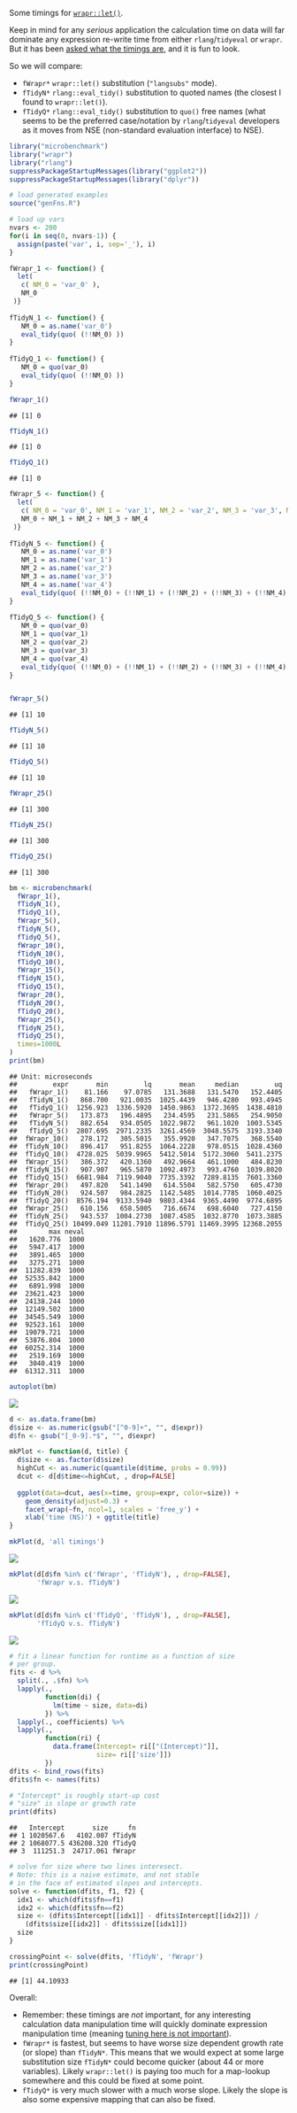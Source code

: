Some timings for [`wrapr::let()`](https://github.com/WinVector/wrapr).

Keep in mind for any *serious* application the calculation time on data will far dominate any expression re-write time from either `rlang`/`tidyeval` or `wrapr`. But it has been [asked what the timings are](http://www.win-vector.com/blog/2017/06/please-consider-using-wraprlet-for-replacement-tasks/#comment-66574), and it is fun to look.

So we will compare:

-   `fWrapr*` `wrapr::let()` substitution (`"langsubs"` mode).
-   `fTidyN*` `rlang::eval_tidy()` substitution to quoted names (the closest I found to `wrapr::let()`).
-   `fTidyQ*` `rlang::eval_tidy()` substitution to `quo()` free names (what seems to be the preferred case/notation by `rlang`/`tidyeval` developers as it moves from NSE (non-standard evaluation interface) to NSE).

``` r
library("microbenchmark")
library("wrapr")
library("rlang")
suppressPackageStartupMessages(library("ggplot2"))
suppressPackageStartupMessages(library("dplyr"))

# load generated examples
source("genFns.R")

# load up vars
nvars <- 200
for(i in seq(0, nvars-1)) {
  assign(paste('var', i, sep='_'), i)
}

fWrapr_1 <- function() {
  let(
   c( NM_0 = 'var_0' ),
   NM_0
 )}
 
fTidyN_1 <- function() {
   NM_0 = as.name('var_0')
   eval_tidy(quo( (!!NM_0) ))
}
 
fTidyQ_1 <- function() {
   NM_0 = quo(var_0)
   eval_tidy(quo( (!!NM_0) ))
}

fWrapr_1()
```

    ## [1] 0

``` r
fTidyN_1()
```

    ## [1] 0

``` r
fTidyQ_1()
```

    ## [1] 0

``` r
fWrapr_5 <- function() {
  let(
   c( NM_0 = 'var_0', NM_1 = 'var_1', NM_2 = 'var_2', NM_3 = 'var_3', NM_4 = 'var_4' ),
   NM_0 + NM_1 + NM_2 + NM_3 + NM_4
 )}
 
fTidyN_5 <- function() {
   NM_0 = as.name('var_0')
   NM_1 = as.name('var_1')
   NM_2 = as.name('var_2')
   NM_3 = as.name('var_3')
   NM_4 = as.name('var_4')
   eval_tidy(quo( (!!NM_0) + (!!NM_1) + (!!NM_2) + (!!NM_3) + (!!NM_4) ))
}
 
fTidyQ_5 <- function() {
   NM_0 = quo(var_0)
   NM_1 = quo(var_1)
   NM_2 = quo(var_2)
   NM_3 = quo(var_3)
   NM_4 = quo(var_4)
   eval_tidy(quo( (!!NM_0) + (!!NM_1) + (!!NM_2) + (!!NM_3) + (!!NM_4) ))
}


fWrapr_5()
```

    ## [1] 10

``` r
fTidyN_5()
```

    ## [1] 10

``` r
fTidyQ_5()
```

    ## [1] 10

``` r
fWrapr_25()
```

    ## [1] 300

``` r
fTidyN_25()
```

    ## [1] 300

``` r
fTidyQ_25()
```

    ## [1] 300

``` r
bm <- microbenchmark(
  fWrapr_1(),
  fTidyN_1(),
  fTidyQ_1(),
  fWrapr_5(),
  fTidyN_5(),
  fTidyQ_5(),
  fWrapr_10(),
  fTidyN_10(),
  fTidyQ_10(),
  fWrapr_15(),
  fTidyN_15(),
  fTidyQ_15(),
  fWrapr_20(),
  fTidyN_20(),
  fTidyQ_20(),
  fWrapr_25(),
  fTidyN_25(),
  fTidyQ_25(), 
  times=1000L
)
print(bm)
```

    ## Unit: microseconds
    ##         expr       min         lq       mean     median         uq
    ##   fWrapr_1()    81.166    97.0785   131.3688   131.5470   152.4405
    ##   fTidyN_1()   868.700   921.0035  1025.4439   946.4280   993.4945
    ##   fTidyQ_1()  1256.923  1336.5920  1450.9863  1372.3695  1438.4810
    ##   fWrapr_5()   173.873   196.4895   234.4595   231.5865   254.9050
    ##   fTidyN_5()   882.654   934.0505  1022.9872   961.1020  1003.5345
    ##   fTidyQ_5()  2807.695  2971.2335  3261.4569  3048.5575  3193.3340
    ##  fWrapr_10()   278.172   305.5015   355.9920   347.7075   368.5540
    ##  fTidyN_10()   896.417   951.8255  1064.2228   978.0515  1028.4360
    ##  fTidyQ_10()  4728.025  5039.9965  5412.5014  5172.3060  5411.2375
    ##  fWrapr_15()   386.372   420.1360   492.9664   461.1000   484.8230
    ##  fTidyN_15()   907.907   965.5870  1092.4973   993.4760  1039.8020
    ##  fTidyQ_15()  6681.984  7119.9040  7735.3392  7289.8135  7601.3360
    ##  fWrapr_20()   497.820   541.1490   614.5504   582.5750   605.4730
    ##  fTidyN_20()   924.507   984.2825  1142.5485  1014.7785  1060.4025
    ##  fTidyQ_20()  8576.194  9133.5940  9803.4344  9365.4490  9774.6895
    ##  fWrapr_25()   610.156   658.5005   716.6674   698.6040   727.4150
    ##  fTidyN_25()   943.537  1004.2730  1087.4585  1032.8770  1073.3885
    ##  fTidyQ_25() 10499.049 11201.7910 11896.5791 11469.3995 12368.2055
    ##        max neval
    ##   1620.776  1000
    ##   5947.417  1000
    ##   3891.465  1000
    ##   3275.271  1000
    ##  11282.839  1000
    ##  52535.842  1000
    ##   6891.998  1000
    ##  23621.423  1000
    ##  24138.244  1000
    ##  12149.502  1000
    ##  34545.549  1000
    ##  92523.161  1000
    ##  19079.721  1000
    ##  53876.804  1000
    ##  60252.314  1000
    ##   2519.169  1000
    ##   3040.419  1000
    ##  61312.311  1000

``` r
autoplot(bm)
```

![](SubstitutionPerformance_files/figure-markdown_github/timings-1.png)

``` r
d <- as.data.frame(bm)
d$size <- as.numeric(gsub("[^0-9]+", "", d$expr))
d$fn <- gsub("[_0-9].*$", "", d$expr)

mkPlot <- function(d, title) {
  d$size <- as.factor(d$size)
  highCut <- as.numeric(quantile(d$time, probs = 0.99))
  dcut <- d[d$time<=highCut, , drop=FALSE]
  
  ggplot(data=dcut, aes(x=time, group=expr, color=size)) +
    geom_density(adjust=0.3) +
    facet_wrap(~fn, ncol=1, scales = 'free_y') +
    xlab('time (NS)') + ggtitle(title)
}

mkPlot(d, 'all timings')
```

![](SubstitutionPerformance_files/figure-markdown_github/replot-1.png)

``` r
mkPlot(d[d$fn %in% c('fWrapr', 'fTidyN'), , drop=FALSE], 
       'fWrapr v.s. fTidyN')
```

![](SubstitutionPerformance_files/figure-markdown_github/replot-2.png)

``` r
mkPlot(d[d$fn %in% c('fTidyQ', 'fTidyN'), , drop=FALSE], 
       'fTidyQ v.s. fTidyN')
```

![](SubstitutionPerformance_files/figure-markdown_github/replot-3.png)

``` r
# fit a linear function for runtime as a function of size
# per group.
fits <- d %>%
  split(., .$fn) %>%
  lapply(., 
         function(di) { 
           lm(time ~ size, data=di) 
         }) %>%
  lapply(., coefficients) %>%
  lapply(., 
         function(ri) {
           data.frame(Intercept= ri[["(Intercept)"]],
                      size= ri[['size']])
         }) 
dfits <- bind_rows(fits)
dfits$fn <- names(fits)

# "Intercept" is roughly start-up cost 
# "size" is slope or growth rate
print(dfits)
```

    ##   Intercept       size     fn
    ## 1 1020567.6   4102.007 fTidyN
    ## 2 1068077.5 436208.320 fTidyQ
    ## 3  111251.3  24717.061 fWrapr

``` r
# solve for size where two lines interesect.
# Note: this is a naive estimate, and not stable
# in the face of estimated slopes and intercepts.
solve <- function(dfits, f1, f2) {
  idx1 <- which(dfits$fn==f1)
  idx2 <- which(dfits$fn==f2)
  size <- (dfits$Intercept[[idx1]] - dfits$Intercept[[idx2]]) /
    (dfits$size[[idx2]] - dfits$size[[idx1]])
  size
}

crossingPoint <- solve(dfits, 'fTidyN', 'fWrapr')
print(crossingPoint)
```

    ## [1] 44.10933

Overall:

-   Remember: these timings are *not* important, for any interesting calculation data manipulation time will quickly dominate expression manipulation time (meaning [tuning here is not important](https://en.wikipedia.org/wiki/Amdahl%27s_law)).
-   `fWrapr*` is fastest, but seems to have worse size dependent growth rate (or slope) than `fTidyN*`. This means that we would expect at some large substitution size `fTidyN*` could become quicker (about 44 or more variables). Likely `wrapr::let()` is paying too much for a map-lookup somewhere and this could be fixed at some point.
-   `fTidyQ*` is very much slower with a much worse slope. Likely the slope is also some expensive mapping that can also be fixed.
